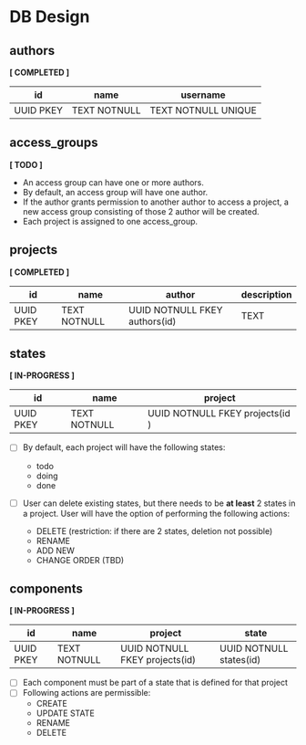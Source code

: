 # DB Design

## authors
**[ COMPLETED ]**

| id        | name         | username            |
|-----------|--------------|---------------------|
| UUID PKEY | TEXT NOTNULL | TEXT NOTNULL UNIQUE |

## access_groups
**[ TODO ]**
- An access group can have one or more authors.
- By default, an access group will have one author.
- If the author grants permission to another author to access a project, a new access group consisting of those 2 author will be created.
- Each project is assigned to one access_group.


## projects
**[ COMPLETED ]**

| id        | name         | author                        | description |
|-----------|--------------|-------------------------------|-------------|
| UUID PKEY | TEXT NOTNULL | UUID NOTNULL FKEY authors(id) | TEXT        |

## states
**[ IN-PROGRESS ]**

| id        | name         | project                         |
|-----------|--------------|---------------------------------|
| UUID PKEY | TEXT NOTNULL | UUID NOTNULL FKEY projects(id ) |

- [ ] By default, each project will have the following states:
    - todo
    - doing
    - done

- [ ] User can delete existing states, but there needs to be **at least** 2 states in a project. User will have the option of performing the following actions:

    - DELETE (restriction: if there are 2 states, deletion not possible)
    - RENAME
    - ADD NEW
    - CHANGE ORDER (TBD)

## components
**[ IN-PROGRESS ]**

| id        | name         | project                        | state                   |
|-----------|--------------|--------------------------------|-------------------------|
| UUID PKEY | TEXT NOTNULL | UUID NOTNULL FKEY projects(id) | UUID NOTNULL states(id) |


-[ ] Each component must be part of a state that is defined for that project
-[ ] Following actions are permissible:
    - CREATE
    - UPDATE STATE
    - RENAME
    - DELETE
    
